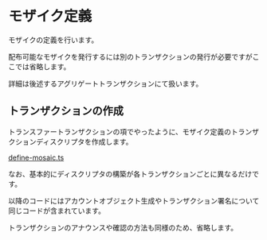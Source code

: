 # モザイク定義

モザイクの定義を行います。

配布可能なモザイクを発行するには別のトランザクションの発行が必要ですがここでは省略します。

詳細は後述するアグリゲートトランザクションにて扱います。


## トランザクションの作成

トランスファートランザクションの項でやったように、モザイク定義のトランザクションディスクリプタを作成します。

[define-mosaic.ts](./define-mosaic.ts)

なお、基本的にディスクリプタの構築が各トランザクションごとに異なるだけです。

以降のコードにはアカウントオブジェクト生成やトランザクション署名について同じコードが含まれています。

トランザクションのアナウンスや確認の方法も同様のため、省略します。
